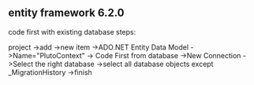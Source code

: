 ## entity framework 6.2.0

code first with existing database
steps:

project
->add
->new item
->ADO.NET Entity Data Model
->Name="PlutoContext"
-> Code First from database
->New Connection
->Select the right database
->select all database objects except _MigrationHistory
->finish
